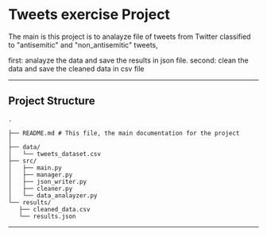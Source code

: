 # Tweets exercise Project

The main is this project is to analayze file of tweets from Twitter
classified to "antisemitic" and "non_antisemitic" tweets,

first: analayze the data and save the results in json file.
second: clean the data and save the cleaned data in csv file



---

## Project Structure

```
.

├── README.md # This file, the main documentation for the project
│
├── data/                            
│   └── tweets_dataset.csv
├── src/
│   ├── main.py 
│   ├── manager.py                  
│   ├── json_writer.py             
│   ├── cleaner.py        
│   └── data_analayzer.py
└── results/          
   ├── cleaned_data.csv       
   └── results.json

```
---